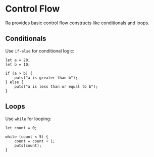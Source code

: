 # Control Flow

Ra provides basic control flow constructs like conditionals and loops.

## Conditionals
Use `if-else` for conditional logic:
```ra
let a = 20;
let b = 10;

if (a > b) {
    puts("a is greater than b");
} else {
    puts("a is less than or equal to b");
}
```

## Loops
Use `while` for looping:
```ra
let count = 0;

while (count < 5) {
    count = count + 1;
    puts(count);
}
```